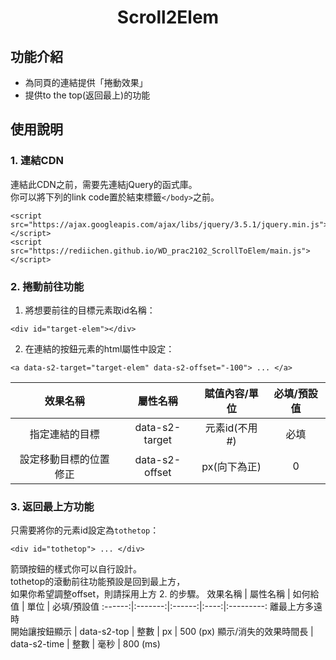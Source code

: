 # <center>Scroll2Elem</center>
## 功能介紹
- 為同頁的連結提供「捲動效果」
- 提供to the top(返回最上)的功能

## 使用說明
### 1. 連結CDN
連結此CDN之前，需要先連結jQuery的函式庫。<br>
你可以將下列的link code置於結束標籤`</body>`之前。
```
<script src="https://ajax.googleapis.com/ajax/libs/jquery/3.5.1/jquery.min.js"></script>
<script src="https://rediichen.github.io/WD_prac2102_ScrollToElem/main.js"></script>
```

### 2. 捲動前往功能
1. 將想要前往的目標元素取id名稱：
```
<div id="target-elem"></div>
```
2. 在連結的按鈕元素的html屬性中設定：
```
<a data-s2-target="target-elem" data-s2-offset="-100"> ... </a>
```


效果名稱 | 屬性名稱 | 賦值內容/單位 | 必填/預設值
:------:|:------:|:------------:|:---------:
指定連結的目標 | data-s2-target | 元素id(不用#) | 必填
設定移動目標的位置修正 | data-s2-offset | px(向下為正) | 0

### 3. 返回最上方功能
只需要將你的元素id設定為`tothetop`：
```
<div id="tothetop"> ... </div>
```
箭頭按鈕的樣式你可以自行設計。<br>
tothetop的滾動前往功能預設是回到最上方，<br>
如果你希望調整offset，則請採用上方 2. 的步驟。
效果名稱 | 屬性名稱 | 如何給值 | 單位 | 必填/預設值
:------:|:-------:|:------:|:----:|:---------:
離最上方多遠時<br>開始讓按鈕顯示 | data-s2-top | 整數 | px | 500 (px)
顯示/消失的效果時間長 | data-s2-time | 整數 | 毫秒 | 800 (ms)
